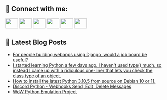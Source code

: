 ## 🔎 Connect with me:
[<img height="32" width="40" src="https://cdn.jsdelivr.net/npm/simple-icons@v5/icons/telegram.svg" />](https://t.me/bullbesh)
[<img height="32" width="40" src="https://cdn.jsdelivr.net/npm/simple-icons@v5/icons/vk.svg" />](https://vk.com/bullbesh)
[<img height="32" width="40" src="https://cdn.jsdelivr.net/npm/simple-icons@v5/icons/twitter.svg" />](https://twitter.com/bullbesh1)
[<img height="32" width="40" src="https://cdn.jsdelivr.net/npm/simple-icons@v5/icons/instagram.svg" />](https://www.instagram.com/bullbesh)
[<img height="32" width="40" src="https://cdn.jsdelivr.net/npm/simple-icons@v5/icons/reddit.svg" />](https://www.reddit.com/user/bullbesh)
[<img height="32" width="40" src="https://cdn.jsdelivr.net/npm/simple-icons@v5/icons/youtube.svg" />](https://www.youtube.com/channel/UCtfjRs6uzgq5mfm8S06WTcg)

## 📕 Latest Blog Posts
<!-- BLOG-POST-LIST:START -->
- [For people building webapps using Django, would a job board be useful?](https://www.reddit.com/r/Python/comments/vkk7mc/for_people_building_webapps_using_django_would_a/)
- [I started learning Python a few days ago. I haven&#39;t used type&lpar;&rpar; much, so instead I came up with a ridiculous one-liner that lets you check the class type of an object.](https://www.reddit.com/r/Python/comments/vkjyhd/i_started_learning_python_a_few_days_ago_i_havent/)
- [How to install the latest Python 3.10.5 from source on Debian 10 or 11.](https://www.reddit.com/r/Python/comments/vkjfmn/how_to_install_the_latest_python_3105_from_source/)
- [Discord Python - Webhooks Send, Edit, Delete Messages](https://www.reddit.com/r/Python/comments/vki9la/discord_python_webhooks_send_edit_delete_messages/)
- [WoW Python Emulation Project](https://www.reddit.com/r/Python/comments/vkhuj6/wow_python_emulation_project/)
<!-- BLOG-POST-LIST:END -->
